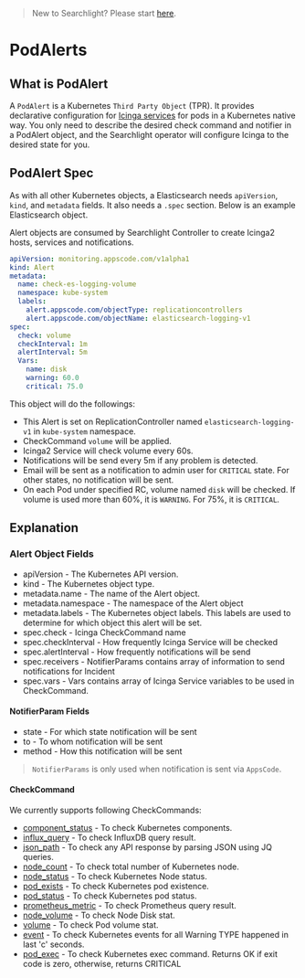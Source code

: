 > New to Searchlight? Please start [here](/docs/tutorials/README.md).

# PodAlerts

## What is PodAlert
A `PodAlert` is a Kubernetes `Third Party Object` (TPR). It provides declarative configuration for [Icinga services](https://www.icinga.com/docs/icinga2/latest/doc/09-object-types/#service) for pods in a Kubernetes native way. You only need to describe the desired check command and notifier in a PodAlert object, and the Searchlight operator will configure Icinga to the desired state for you.


## PodAlert Spec
As with all other Kubernetes objects, a Elasticsearch needs `apiVersion`, `kind`, and `metadata` fields. It also needs a `.spec` section. Below is an example Elasticsearch object.


Alert objects are consumed by Searchlight Controller to create Icinga2 hosts, services and notifications.

```yaml
apiVersion: monitoring.appscode.com/v1alpha1
kind: Alert
metadata:
  name: check-es-logging-volume
  namespace: kube-system
  labels:
    alert.appscode.com/objectType: replicationcontrollers
    alert.appscode.com/objectName: elasticsearch-logging-v1
spec:
  check: volume
  checkInterval: 1m
  alertInterval: 5m
  Vars:
    name: disk
    warning: 60.0
    critical: 75.0
```

This object will do the followings:

* This Alert is set on ReplicationController named `elasticsearch-logging-v1` in `kube-system` namespace.
* CheckCommand `volume` will be applied.
* Icinga2 Service will check volume every 60s.
* Notifications will be send every 5m if any problem is detected.
* Email will be sent as a notification to admin user for `CRITICAL` state. For other states, no notification will be sent.
* On each Pod under specified RC, volume named `disk` will be checked. If volume is used more than 60%, it is `WARNING`. For 75%, it is `CRITICAL`.

## Explanation

### Alert Object Fields

* apiVersion - The Kubernetes API version.
* kind - The Kubernetes object type.
* metadata.name - The name of the Alert object.
* metadata.namespace - The namespace of the Alert object
* metadata.labels - The Kubernetes object labels. This labels are used to determine for which object this alert will be set.
* spec.check - Icinga CheckCommand name
* spec.checkInterval - How frequently Icinga Service will be checked
* spec.alertInterval - How frequently notifications will be send
* spec.receivers - NotifierParams contains array of information to send notifications for Incident
* spec.vars - Vars contains array of Icinga Service variables to be used in CheckCommand.

#### NotifierParam Fields

* state - For which state notification will be sent
* to - To whom notification will be sent
* method - How this notification will be sent

> `NotifierParams` is only used when notification is sent via `AppsCode`.

#### CheckCommand

We currently supports following CheckCommands:

* [component_status](check_component_status.md) - To check Kubernetes components.
* [influx_query](check_influx_query.md) - To check InfluxDB query result.
* [json_path](check_json_path.md) - To check any API response by parsing JSON using JQ queries.
* [node_count](check_node_count.md) - To check total number of Kubernetes node.
* [node_status](check_node_status.md) - To check Kubernetes Node status.
* [pod_exists](check_pod_exists.md) - To check Kubernetes pod existence.
* [pod_status](check_pod_status.md) - To check Kubernetes pod status.
* [prometheus_metric](check_prometheus_metric.md) - To check Prometheus query result.
* [node_volume](check_node_volume.md) - To check Node Disk stat.
* [volume](check_pod_volume.md) - To check Pod volume stat.
* [event](check_event.md) - To check Kubernetes events for all Warning TYPE happened in last 'c' seconds.
* [pod_exec](check_pod_exec.md) - To check Kubernetes exec command. Returns OK if exit code is zero, otherwise, returns CRITICAL
